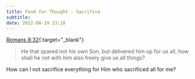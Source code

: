 ```yaml
---
title: Food for Thought - Sacrifice
subtitle: 
date: 2022-08-19 23:18
---
```


[Romans 8:32](https://www.churchofjesuschrist.org/study/scriptures/nt/rom/8?id=p32&lang=eng#p32){:target="_blank"}
> He that spared not his own Son, but delivered him up for us all, how shall he not with him also freely give us all things?

How can I not sacrifice everything for Him who sacrificed all for me?
